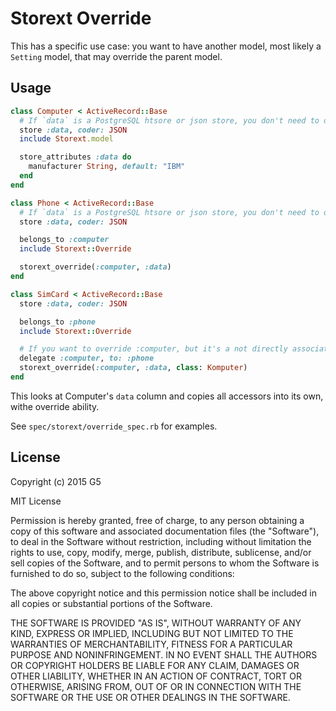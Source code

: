 # Storext Override

This has a specific use case: you want to have another model, most likely a `Setting` model, that may override the parent model.

## Usage

```ruby
class Computer < ActiveRecord::Base
  # If `data` is a PostgreSQL htsore or json store, you don't need to define `store` below.
  store :data, coder: JSON
  include Storext.model

  store_attributes :data do
    manufacturer String, default: "IBM"
  end
end

class Phone < ActiveRecord::Base
  # If `data` is a PostgreSQL htsore or json store, you don't need to define `store` below.
  store :data, coder: JSON

  belongs_to :computer
  include Storext::Override

  storext_override(:computer, :data)
end

class SimCard < ActiveRecord::Base
  store :data, coder: JSON

  belongs_to :phone
  include Storext::Override

  # If you want to override :computer, but it's a not directly associated
  delegate :computer, to: :phone
  storext_override(:computer, :data, class: Komputer)
end
```

This looks at Computer's `data` column and copies all accessors into its own, withe override ability.

See `spec/storext/override_spec.rb` for examples.

## License

Copyright (c) 2015 G5

MIT License

Permission is hereby granted, free of charge, to any person obtaining a copy of this software and associated documentation files (the "Software"), to deal in the Software without restriction, including without limitation the rights to use, copy, modify, merge, publish, distribute, sublicense, and/or sell copies of the Software, and to permit persons to whom the Software is furnished to do so, subject to the following conditions:

The above copyright notice and this permission notice shall be included in all copies or substantial portions of the Software.

THE SOFTWARE IS PROVIDED "AS IS", WITHOUT WARRANTY OF ANY KIND, EXPRESS OR IMPLIED, INCLUDING BUT NOT LIMITED TO THE WARRANTIES OF MERCHANTABILITY, FITNESS FOR A PARTICULAR PURPOSE AND NONINFRINGEMENT. IN NO EVENT SHALL THE AUTHORS OR COPYRIGHT HOLDERS BE LIABLE FOR ANY CLAIM, DAMAGES OR OTHER LIABILITY, WHETHER IN AN ACTION OF CONTRACT, TORT OR OTHERWISE, ARISING FROM, OUT OF OR IN CONNECTION WITH THE SOFTWARE OR THE USE OR OTHER DEALINGS IN THE SOFTWARE.
